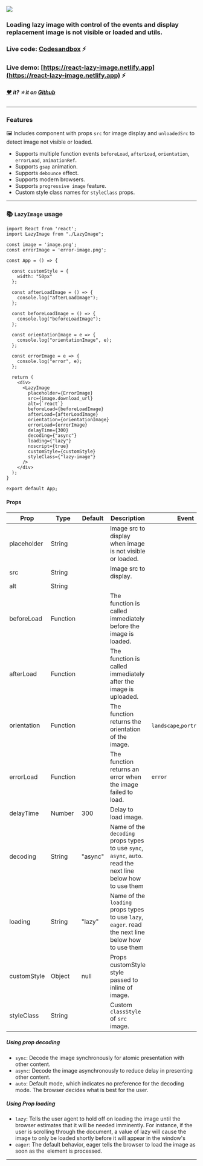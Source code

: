 ![](https://i.ibb.co/DtbLVMN/Purple-and-White-Math-Tutor-Bordered-Linked-In-Banner.png)

### Loading lazy image with control of the events and display replacement image is not visible or loaded and utils.

### Live code: [Codesandbox](https://codesandbox.io/s/github/davidkern13/React-Lazy-Image) ⚡

### Live demo: [https://react-lazy-image.netlify.app](https://react-lazy-image.netlify.app) ⚡

##### [❤️](https://github.com/davidkern13/React-Lazy-Image) it? ⭐️ it on [Github](https://github.com/davidkern13/React-Lazy-Image)

<hr/>

### Features

🖼 Includes component with props ```src``` for image display and ```unloadedSrc``` to detect image not visible or loaded.
- Supports multiple function events ```beforeLoad```, ```afterLoad```, ```orientation```, ```errorLoad```, ```animationRef```.
- Supports  ```gsap``` animation.
- Supports ```debounce``` effect.
- Supports modern browsers.
- Supports ```progressive image``` feature.
- Custom style class names for ```styleClass``` props.

<hr/>

### :books: ```LazyImage``` usage

```
import React from 'react';
import LazyImage from "./LazyImage";

const image = 'image.png';
const errorImage = 'error-image.png';
  
const App = () => {

  const customStyle = {
    width: "50px"
  };

  const afterLoadImage = () => {
    console.log("afterLoadImage");
  };

  const beforeLoadImage = () => {
    console.log("beforeLoadImage");
  };

  const orientationImage = e => {
    console.log("orientationImage", e);
  };

  const errorImage = e => {
    console.log("error", e);
  };

  return (
    <div>
      <LazyImage
        placeholder={ErrorImage}
        src={image.download_url}
        alt={`react`}
        beforeLoad={beforeLoadImage}
        afterLoad={afterLoadImage}
        orientation={orientationImage}
        errorLoad={errorImage}
        delayTime={300}
        decoding={"async"}
        loading={"lazy"}
        noscript={true}
        customStyle={customStyle}
        styleClass={"lazy-image"}
      />
    </div>
  );
}

export default App;
```

#### Props

| Prop  | Type | Default | Description | Event |
| ------------- | ------------- | ------------- | ------------- | ------------- |
| placeholder  | String  |   | Image src to display when image is not visible or loaded. | |
| src  | String  |   | Image src to display.  | |
| alt  | String  |   |   | |
| beforeLoad  | Function  |   | The function is called immediately before the image is loaded. | |
| afterLoad  | Function  |   | The function is called immediately after the image is uploaded. | |
| orientation  | Function  |   | The function returns the orientation of the image.  | ```landscape```,```portrait```,```even``` |
| errorLoad  | Function  |   | The function returns an error when the image failed to load. | ```error``` |
| delayTime  | Number  | 300  | Delay to load image. | |
| decoding  | String  | "async"  | Name of the ```decoding``` props types to use ```sync```, ```async```, ```auto```. read the next line below  how to use them  | |
| loading  | String  | "lazy"  | Name of the ```loading``` props types to use ```lazy```, ```eager```. read the next line below  how to use them  | |
| customStyle  | Object  | null  | Props customStyle style passed to inline of image.  | |
| styleClass  | String  |   | Custom ```classStyle``` of ```src``` image.  | |

##### Using prop decoding

- ```sync```: Decode the image synchronously for atomic presentation with other content.
- ```async```: Decode the image asynchronously to reduce delay in presenting other content.
- ```auto```: Default mode, which indicates no preference for the decoding mode. The browser decides what is best for the user.

##### Using Prop loading

- ```lazy```: Tells the user agent to hold off on loading the image until the browser estimates that it will be needed imminently. For instance, if the user is scrolling through the document, a value of lazy will cause the image to only be loaded shortly before it will appear in the window's
- ```eager```: The default behavior, eager tells the browser to load the image as soon as the <img> element is processed.

<hr/>

